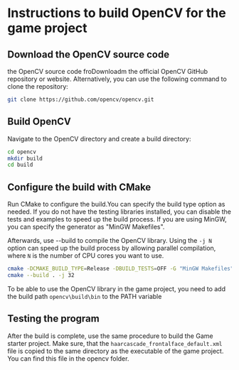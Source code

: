 # Instructions to build OpenCV for the game project

## Download the OpenCV source code

 the OpenCV source code froDownloadm the official OpenCV GitHub repository or website. 
Alternatively, you can use the following command to clone the repository:

```bash
git clone https://github.com/opencv/opencv.git
```

## Build OpenCV
Navigate to the OpenCV directory and create a build directory:

```bash
cd opencv
mkdir build
cd build
``` 

## Configure the build with CMake
Run CMake to configure the build.You can specify the build type option as needed. 
If you do not have the testing libraries installed, you can disable the tests and examples to speed up the build process.
If you are using MinGW, you can specify the generator as "MinGW Makefiles".

Afterwards, use --build to compile the OpenCV library. Using the `-j N` option can speed up the build process by allowing parallel compilation, where `N` is the number of CPU cores you want to use.

```bash
cmake -DCMAKE_BUILD_TYPE=Release -DBUILD_TESTS=OFF -G "MinGW Makefiles" ..
cmake --build . -j 32
```

To be able to use the OpenCV library in the game project, you need to add the build path `opencv\build\bin` to the PATH variable

## Testing the program
After the build is complete, use the same procedure to build the Game starter project.
Make sure, that the `haarcascade_frontalface_default.xml` file is copied to the same directory as the executable of the game project. You can find this file in the opencv folder.
